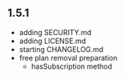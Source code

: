 
## 1.5.1
- adding SECURITY.md
- adding LICENSE.md
- starting CHANGELOG.md
- free plan removal preparation
    - hasSubscription method

